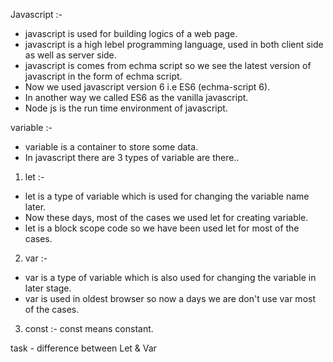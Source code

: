 Javascript :- 

- javascript is used for building logics of a web page.
- javascript is a high lebel programming language, used in both client side as well as server side. 
- javascript is comes from echma script so we see the latest version of javascript in the form of echma script. 
- Now we used javascript version 6 i.e ES6 (echma-script 6).
- In another way we called ES6 as the vanilla javascript. 
- Node js is the run time environment of javascript. 

variable :- 

- variable is a container to store some data. 
- In javascript there are 3 types of variable are there.. 

1. let :- 

- let is a type of variable which is used for changing the variable name later. 
- Now these days, most of the cases we used let for creating variable. 
- let is a block scope code so we have been used let for most of the cases. 

2. var :- 

- var is a type of variable which is also used for changing the variable in later stage. 
- var is used in oldest browser so now a days we are don't use var most of the cases. 

3. const :- const means constant. 

task - difference between Let & Var 

